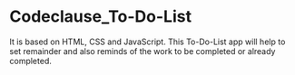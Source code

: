 # Codeclause_To-Do-List
It is based on HTML, CSS and  JavaScript. This To-Do-List app will help to set remainder and also reminds of the work to be completed or already completed.  
